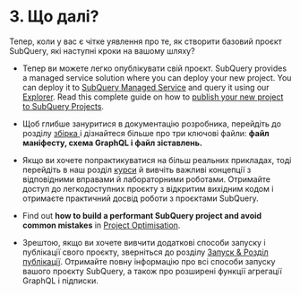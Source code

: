 # 3. Що далі?

Тепер, коли у вас є чітке уявлення про те, як створити базовий проєкт SubQuery, які наступні кроки на вашому шляху?

- Тепер ви можете легко опублікувати свій проєкт. SubQuery provides a managed service solution where you can deploy your new project. You can deploy it to [SubQuery Managed Service](https://managedservice.subquery.network) and query it using our [Explorer](https://explorer.subquery.network). Read this complete guide on how to [publish your new project to SubQuery Projects](../run_publish/publish.md).

- Щоб глибше зануритися в документацію розробника, перейдіть до розділу [збірка ](../../build/introduction.md) і дізнайтеся більше про три ключові файли: **файл маніфесту, схема GraphQL і файл зіставлень.**

- Якщо ви хочете попрактикуватися на більш реальних прикладах, тоді перейдіть в наш розділ [курси](../academy/herocourse/welcome.md) й вивчіть важливі концепції з відповідними вправами й лабораторними роботами. Отримайте доступ до легкодоступних проєкту з відкритим вихідним кодом і отримаєте практичний досвід роботи з проєктами SubQuery.

- Find out **how to build a performant SubQuery project and avoid common mistakes** in [Project Optimisation](../build/optimisation.md).

- Зрештою, якщо ви хочете вивчити додаткові способи запуску і публікації свого проєкту, зверніться до розділу [Запуск & Розділ публікації](../../run_publish/run.md). Отримайте повну інформацію про всі способи запуску вашого проєкту SubQuery, а також про розширені функції агрегації GraphQL і підписки.
